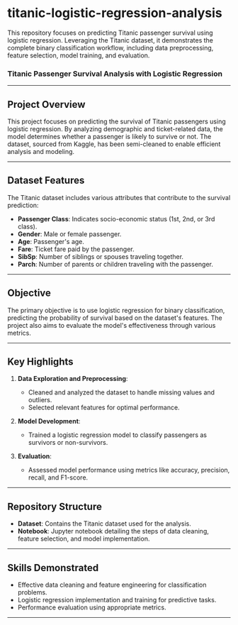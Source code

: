 # titanic-logistic-regression-analysis
This repository focuses on predicting Titanic passenger survival using logistic regression. Leveraging the Titanic dataset, it demonstrates the complete binary classification workflow, including data preprocessing, feature selection, model training, and evaluation.

### Titanic Passenger Survival Analysis with Logistic Regression  

---

## **Project Overview**  
This project focuses on predicting the survival of Titanic passengers using logistic regression. By analyzing demographic and ticket-related data, the model determines whether a passenger is likely to survive or not. The dataset, sourced from Kaggle, has been semi-cleaned to enable efficient analysis and modeling.  

---

## **Dataset Features**  
The Titanic dataset includes various attributes that contribute to the survival prediction:  
- **Passenger Class**: Indicates socio-economic status (1st, 2nd, or 3rd class).  
- **Gender**: Male or female passenger.  
- **Age**: Passenger's age.  
- **Fare**: Ticket fare paid by the passenger.  
- **SibSp**: Number of siblings or spouses traveling together.  
- **Parch**: Number of parents or children traveling with the passenger.  

---

## **Objective**  
The primary objective is to use logistic regression for binary classification, predicting the probability of survival based on the dataset's features. The project also aims to evaluate the model's effectiveness through various metrics.  

---

## **Key Highlights**  
1. **Data Exploration and Preprocessing**:  
   - Cleaned and analyzed the dataset to handle missing values and outliers.  
   - Selected relevant features for optimal performance.  

2. **Model Development**:  
   - Trained a logistic regression model to classify passengers as survivors or non-survivors.  

3. **Evaluation**:  
   - Assessed model performance using metrics like accuracy, precision, recall, and F1-score.  

---

## **Repository Structure**  
- **Dataset**: Contains the Titanic dataset used for the analysis.  
- **Notebook**: Jupyter notebook detailing the steps of data cleaning, feature selection, and model implementation.  

---

## **Skills Demonstrated**  
- Effective data cleaning and feature engineering for classification problems.  
- Logistic regression implementation and training for predictive tasks.  
- Performance evaluation using appropriate metrics.  

---
